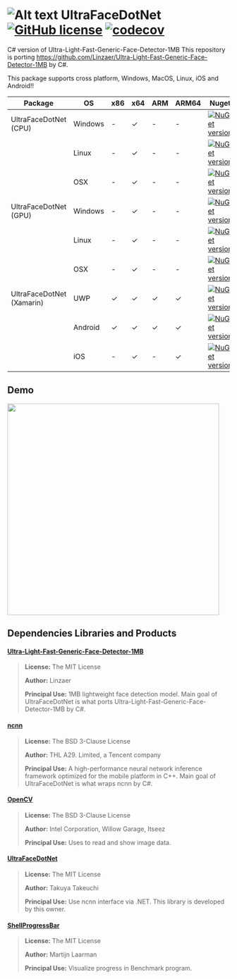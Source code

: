 # ![Alt text](nuget/face48.png "UltraFaceDotNet") UltraFaceDotNet [![GitHub license](https://img.shields.io/github/license/mashape/apistatus.svg)]() [![codecov](https://codecov.io/gh/takuya-takeuchi/UltraFaceDotNet/branch/master/graph/badge.svg)](https://codecov.io/gh/takuya-takeuchi/UltraFaceDotNet)

C# version of Ultra-Light-Fast-Generic-Face-Detector-1MB
This repository is porting https://github.com/Linzaer/Ultra-Light-Fast-Generic-Face-Detector-1MB by C#.

This package supports cross platform, Windows, MacOS, Linux, iOS and Android!!

|Package|OS|x86|x64|ARM|ARM64|Nuget|
|---|---|---|---|---|---|---|
|UltraFaceDotNet (CPU)|Windows|-|✓|-|-|[![NuGet version](https://img.shields.io/nuget/v/UltraFaceDotNet.svg)](https://www.nuget.org/packages/UltraFaceDotNet)|
||Linux|-|✓|-|-|[![NuGet version](https://img.shields.io/nuget/v/UltraFaceDotNet.svg)](https://www.nuget.org/packages/UltraFaceDotNet)|
||OSX|-|✓|-|-|[![NuGet version](https://img.shields.io/nuget/v/UltraFaceDotNet.svg)](https://www.nuget.org/packages/UltraFaceDotNet)|
|UltraFaceDotNet (GPU)|Windows|-|✓|-|-|[![NuGet version](https://img.shields.io/nuget/v/UltraFaceDotNet.GPU.svg)](https://www.nuget.org/packages/UltraFaceDotNet.GPU)|
||Linux|-|✓|-|-|[![NuGet version](https://img.shields.io/nuget/v/UltraFaceDotNet.GPU.svg)](https://www.nuget.org/packages/UltraFaceDotNet.GPU)|
||OSX|-|✓|-|-|[![NuGet version](https://img.shields.io/nuget/v/UltraFaceDotNet.GPU.svg)](https://www.nuget.org/packages/UltraFaceDotNet.GPU)|
|UltraFaceDotNet (Xamarin)|UWP|✓|✓|✓|✓|[![NuGet version](https://img.shields.io/nuget/v/UltraFaceDotNet.Xamarin.svg)](https://www.nuget.org/packages/UltraFaceDotNet.Xamarin)|
||Android|✓|✓|✓|✓|[![NuGet version](https://img.shields.io/nuget/v/UltraFaceDotNet.Xamarin.svg)](https://www.nuget.org/packages/UltraFaceDotNet.Xamarin)|
||iOS|-|✓|-|✓|[![NuGet version](https://img.shields.io/nuget/v/UltraFaceDotNet.Xamarin.svg)](https://www.nuget.org/packages/UltraFaceDotNet.Xamarin)|

## Demo

<img src="examples/Demo/images/image.jpg" width="480"/>

## Dependencies Libraries and Products

#### [Ultra-Light-Fast-Generic-Face-Detector-1MB](https://github.com/Linzaer/Ultra-Light-Fast-Generic-Face-Detector-1MB/)

> **License:** The MIT License
>
> **Author:** Linzaer
> 
> **Principal Use:** 1MB lightweight face detection model. Main goal of UltraFaceDotNet is what ports Ultra-Light-Fast-Generic-Face-Detector-1MB by C#.

#### [ncnn](https://github.com/Tencent/ncnn/)

> **License:** The BSD 3-Clause License
>
> **Author:** THL A29. Limited, a Tencent company
> 
> **Principal Use:** A high-performance neural network inference framework optimized for the mobile platform in C++. Main goal of UltraFaceDotNet is what wraps ncnn by C#.

#### [OpenCV](https://opencv.org/)

> **License:** The BSD 3-Clause License
>
> **Author:** Intel Corporation, Willow Garage, Itseez
> 
> **Principal Use:** Uses to read and show image data.

#### [UltraFaceDotNet](https://github.com/takuya-takeuchi/UltraFaceDotNet/)

> **License:** The MIT License
>
> **Author:** Takuya Takeuchi
> 
> **Principal Use:** Use ncnn interface via .NET. This library is developed by this owner.

#### [ShellProgressBar](https://github.com/Mpdreamz/shellprogressbar/)

> **License:** The MIT License
>
> **Author:** Martijn Laarman
> 
> **Principal Use:** Visualize progress in Benchmark program.

